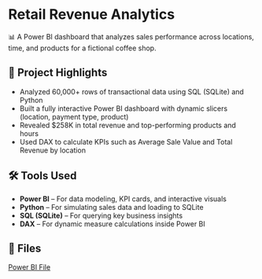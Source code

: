 # Retail Revenue Analytics

📊 A Power BI dashboard that analyzes sales performance across locations, time, and products for a fictional coffee shop.

## 🚀 Project Highlights
- Analyzed 60,000+ rows of transactional data using SQL (SQLite) and Python
- Built a fully interactive Power BI dashboard with dynamic slicers (location, payment type, product)
- Revealed $258K in total revenue and top-performing products and hours
- Used DAX to calculate KPIs such as Average Sale Value and Total Revenue by location

## 🛠 Tools Used
- **Power BI** – For data modeling, KPI cards, and interactive visuals  
- **Python** – For simulating sales data and loading to SQLite  
- **SQL (SQLite)** – For querying key business insights  
- **DAX** – For dynamic measure calculations inside Power BI

## 📂 Files
[Power BI File](dashboard/cozy_beans_dashboard.pbix)


